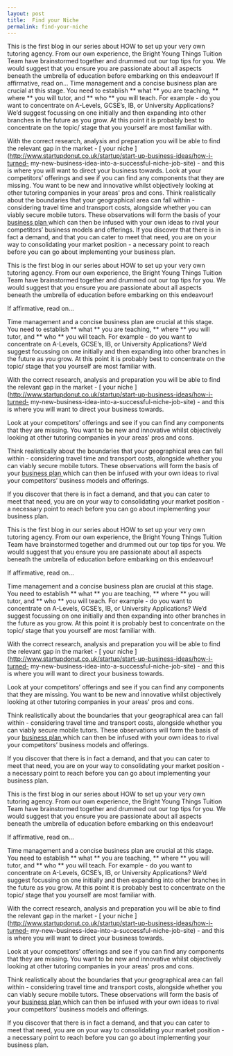 ```yaml
---
layout: post
title:  Find your Niche
permalink: find-your-niche
---
```

This is the first blog in our series about HOW to set up your very own
tutoring agency. From our own experience, the Bright Young Things Tuition Team
have brainstormed together and drummed out our top tips for you. We would
suggest that you ensure you are passionate about all aspects beneath the
umbrella of education before embarking on this endeavour! If affirmative, read
on... Time management and a concise business plan are crucial at this stage.
You need to establish ** what ** you are teaching, ** where ** you will tutor,
and ** who ** you will teach. For example - do you want to concentrate on
A-Levels, GCSE’s, IB, or University Applications? We’d suggest focussing on
one initially and then expanding into other branches in the future as you
grow. At this point it is probably best to concentrate on the topic/ stage
that you yourself are most familiar with.

With the correct research, analysis and preparation you will be able to find
the relevant gap in the market - [ your niche
](http://www.startupdonut.co.uk/startup/start-up-business-ideas/how-i-turned-
my-new-business-idea-into-a-successful-niche-job-site) \- and this is where
you will want to direct your business towards. Look at your competitors’
offerings and see if you can find any components that they are missing. You
want to be new and innovative whilst objectively looking at other tutoring
companies in your areas' pros and cons. Think realistically about the
boundaries that your geographical area can fall within - considering travel
time and transport costs, alongside whether you can viably secure mobile
tutors. These observations will form the basis of your [ business plan
](https://www.gov.uk/write-business-plan) which can then be infused with your
own ideas to rival your competitors’ business models and offerings. If you
discover that there is in fact a demand, and that you can cater to meet that
need, you are on your way to consolidating your market position - a necessary
point to reach before you can go about implementing your business plan.

This is the first blog in our series about HOW to set up your very own
tutoring agency. From our own experience, the Bright Young Things Tuition Team
have brainstormed together and drummed out our top tips for you. We would
suggest that you ensure you are passionate about all aspects beneath the
umbrella of education before embarking on this endeavour!

If affirmative, read on...

Time management and a concise business plan are crucial at this stage. You
need to establish ** what ** you are teaching, ** where ** you will tutor, and
** who ** you will teach. For example - do you want to concentrate on
A-Levels, GCSE’s, IB, or University Applications? We’d suggest focussing on
one initially and then expanding into other branches in the future as you
grow. At this point it is probably best to concentrate on the topic/ stage
that you yourself are most familiar with.

With the correct research, analysis and preparation you will be able to find
the relevant gap in the market - [ your niche
](http://www.startupdonut.co.uk/startup/start-up-business-ideas/how-i-turned-
my-new-business-idea-into-a-successful-niche-job-site) \- and this is where
you will want to direct your business towards.

Look at your competitors’ offerings and see if you can find any components
that they are missing. You want to be new and innovative whilst objectively
looking at other tutoring companies in your areas' pros and cons.

Think realistically about the boundaries that your geographical area can fall
within - considering travel time and transport costs, alongside whether you
can viably secure mobile tutors. These observations will form the basis of
your [ business plan ](https://www.gov.uk/write-business-plan) which can then
be infused with your own ideas to rival your competitors’ business models and
offerings.

If you discover that there is in fact a demand, and that you can cater to meet
that need, you are on your way to consolidating your market position - a
necessary point to reach before you can go about implementing your business
plan.

This is the first blog in our series about HOW to set up your very own
tutoring agency. From our own experience, the Bright Young Things Tuition Team
have brainstormed together and drummed out our top tips for you. We would
suggest that you ensure you are passionate about all aspects beneath the
umbrella of education before embarking on this endeavour!

If affirmative, read on...

Time management and a concise business plan are crucial at this stage. You
need to establish ** what ** you are teaching, ** where ** you will tutor, and
** who ** you will teach. For example - do you want to concentrate on
A-Levels, GCSE’s, IB, or University Applications? We’d suggest focussing on
one initially and then expanding into other branches in the future as you
grow. At this point it is probably best to concentrate on the topic/ stage
that you yourself are most familiar with.

With the correct research, analysis and preparation you will be able to find
the relevant gap in the market - [ your niche
](http://www.startupdonut.co.uk/startup/start-up-business-ideas/how-i-turned-
my-new-business-idea-into-a-successful-niche-job-site) \- and this is where
you will want to direct your business towards.

Look at your competitors’ offerings and see if you can find any components
that they are missing. You want to be new and innovative whilst objectively
looking at other tutoring companies in your areas' pros and cons.

Think realistically about the boundaries that your geographical area can fall
within - considering travel time and transport costs, alongside whether you
can viably secure mobile tutors. These observations will form the basis of
your [ business plan ](https://www.gov.uk/write-business-plan) which can then
be infused with your own ideas to rival your competitors’ business models and
offerings.

If you discover that there is in fact a demand, and that you can cater to meet
that need, you are on your way to consolidating your market position - a
necessary point to reach before you can go about implementing your business
plan.

This is the first blog in our series about HOW to set up your very own
tutoring agency. From our own experience, the Bright Young Things Tuition Team
have brainstormed together and drummed out our top tips for you. We would
suggest that you ensure you are passionate about all aspects beneath the
umbrella of education before embarking on this endeavour!

If affirmative, read on...

Time management and a concise business plan are crucial at this stage. You
need to establish ** what ** you are teaching, ** where ** you will tutor, and
** who ** you will teach. For example - do you want to concentrate on
A-Levels, GCSE’s, IB, or University Applications? We’d suggest focussing on
one initially and then expanding into other branches in the future as you
grow. At this point it is probably best to concentrate on the topic/ stage
that you yourself are most familiar with.

With the correct research, analysis and preparation you will be able to find
the relevant gap in the market - [ your niche
](http://www.startupdonut.co.uk/startup/start-up-business-ideas/how-i-turned-
my-new-business-idea-into-a-successful-niche-job-site) \- and this is where
you will want to direct your business towards.

Look at your competitors’ offerings and see if you can find any components
that they are missing. You want to be new and innovative whilst objectively
looking at other tutoring companies in your areas' pros and cons.

Think realistically about the boundaries that your geographical area can fall
within - considering travel time and transport costs, alongside whether you
can viably secure mobile tutors. These observations will form the basis of
your [ business plan ](https://www.gov.uk/write-business-plan) which can then
be infused with your own ideas to rival your competitors’ business models and
offerings.

If you discover that there is in fact a demand, and that you can cater to meet
that need, you are on your way to consolidating your market position - a
necessary point to reach before you can go about implementing your business
plan.
